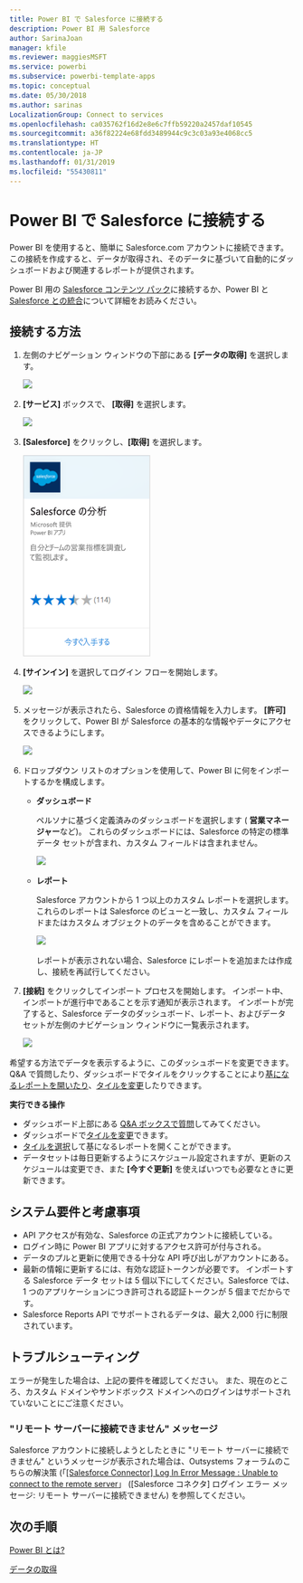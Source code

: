 ```yaml
---
title: Power BI で Salesforce に接続する
description: Power BI 用 Salesforce
author: SarinaJoan
manager: kfile
ms.reviewer: maggiesMSFT
ms.service: powerbi
ms.subservice: powerbi-template-apps
ms.topic: conceptual
ms.date: 05/30/2018
ms.author: sarinas
LocalizationGroup: Connect to services
ms.openlocfilehash: ca035762f16d2e8e6c7ffb59220a2457daf10545
ms.sourcegitcommit: a36f82224e68fdd3489944c9c3c03a93e4068cc5
ms.translationtype: HT
ms.contentlocale: ja-JP
ms.lasthandoff: 01/31/2019
ms.locfileid: "55430811"
---
```

# <a name="connect-to-salesforce-with-power-bi"></a>Power BI で Salesforce に接続する
Power BI を使用すると、簡単に Salesforce.com アカウントに接続できます。 この接続を作成すると、データが取得され、そのデータに基づいて自動的にダッシュボードおよび関連するレポートが提供されます。

Power BI 用の [Salesforce コンテンツ パック](https://app.powerbi.com/getdata/services/salesforce)に接続するか、Power BI と [Salesforce との統合](https://powerbi.microsoft.com/integrations/salesforce)について詳細をお読みください。

## <a name="how-to-connect"></a>接続する方法
1. 左側のナビゲーション ウィンドウの下部にある **[データの取得]** を選択します。
   
   ![](media/service-connect-to-salesforce/pbi_getdata.png) 
2. **[サービス]** ボックスで、 **[取得]** を選択します。
   
   ![](media/service-connect-to-salesforce/pbi_getservices.png) 
3. **[Salesforce]** をクリックし、**[取得]** を選択します。  
   
   ![](media/service-connect-to-salesforce/salesforce.png)
4. **[サインイン]** を選択してログイン フローを開始します。
   
    ![](media/service-connect-to-salesforce/dialog.png)
5. メッセージが表示されたら、Salesforce の資格情報を入力します。 **[許可]** をクリックして、Power BI が Salesforce の基本的な情報やデータにアクセスできるようにします。
   
   ![](media/service-connect-to-salesforce/sf_authorize.png)
6. ドロップダウン リストのオプションを使用して、Power BI に何をインポートするかを構成します。
   
   * **ダッシュボード**
     
     ペルソナに基づく定義済みのダッシュボードを選択します ( **営業マネージャー**など)。 これらのダッシュボードには、Salesforce の特定の標準データ セットが含まれ、カスタム フィールドは含まれません。
     
     ![](media/service-connect-to-salesforce/pbi_salesforcechooserole.png)
   * **レポート**
     
     Salesforce アカウントから 1 つ以上のカスタム レポートを選択します。 これらのレポートは Salesforce のビューと一致し、カスタム フィールドまたはカスタム オブジェクトのデータを含めることができます。
     
     ![](media/service-connect-to-salesforce/pbi_salesforcereports.png)
     
     レポートが表示されない場合、Salesforce にレポートを追加または作成し、接続を再試行してください。
7. **[接続]** をクリックしてインポート プロセスを開始します。 インポート中、インポートが進行中であることを示す通知が表示されます。 インポートが完了すると、Salesforce データのダッシュボード、レポート、およびデータ セットが左側のナビゲーション ウィンドウに一覧表示されます。
   
   ![](media/service-connect-to-salesforce/pbi_getdatasalesforcedash.png)

希望する方法でデータを表示するように、このダッシュボードを変更できます。 Q&A で質問したり、ダッシュボードでタイルをクリックすることにより[基になるレポートを開いたり](consumer/end-user-tiles.md)、[タイルを変更](service-dashboard-edit-tile.md)したりできます。

**実行できる操作**

* ダッシュボード上部にある [Q&A ボックスで質問](consumer/end-user-q-and-a.md)してみてください。
* ダッシュボードで[タイルを変更](service-dashboard-edit-tile.md)できます。
* [タイルを選択](service-dashboard-tiles.md)して基になるレポートを開くことができます。
* データセットは毎日更新するようにスケジュール設定されますが、更新のスケジュールは変更でき、また **[今すぐ更新]** を使えばいつでも必要なときに更新できます。

## <a name="system-requirements-and-considerations"></a>システム要件と考慮事項
- API アクセスが有効な、Salesforce の正式アカウントに接続している。
- ログイン時に Power BI アプリに対するアクセス許可が付与される。
- データのプルと更新に使用できる十分な API 呼び出しがアカウントにある。
- 最新の情報に更新するには、有効な認証トークンが必要です。 インポートする Salesforce データ セットは 5 個以下にしてください。Salesforce では、1 つのアプリケーションにつき許可される認証トークンが 5 個までだからです。
- Salesforce Reports API でサポートされるデータは、最大 2,000 行に制限されています。


## <a name="troubleshooting"></a>トラブルシューティング
エラーが発生した場合は、上記の要件を確認してください。 また、現在のところ、カスタム ドメインやサンドボックス ドメインへのログインはサポートされていないことにご注意ください。

### <a name="unable-to-connect-to-the-remote-server-message"></a>"リモート サーバーに接続できません" メッセージ

Salesforce アカウントに接続しようとしたときに "リモート サーバーに接続できません" というメッセージが表示された場合は、Outsystems フォーラムのこちらの解決策 (「[[Salesforce Connector] Log In Error Message : Unable to connect to the remote server](https://www.outsystems.com/forums/Forum_TopicView.aspx?TopicId=17674&TopicName=log-in-error-message-unable-to-connect-to-the-remote-server&)」 ([Salesforce コネクタ] ログイン エラー メッセージ: リモート サーバーに接続できません) を参照してください。


## <a name="next-steps"></a>次の手順
[Power BI とは?](power-bi-overview.md)

[データの取得](service-get-data.md)

